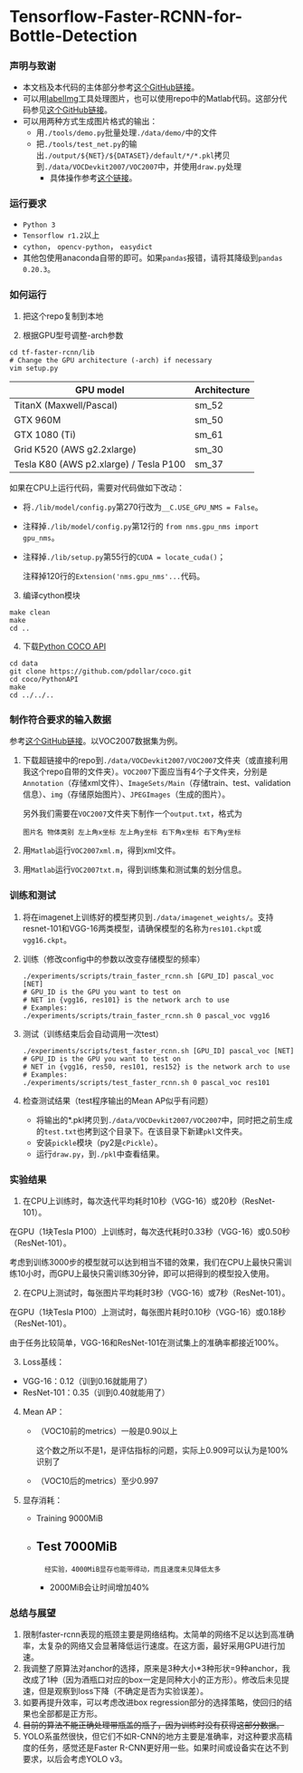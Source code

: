 # Tensorflow-Faster-RCNN-for-Bottle-Detection
### 声明与致谢

  - 本文档及本代码的主体部分参考[这个GitHub链接](https://github.com/endernewton/tf-faster-rcnn)。
  - 可以用[labelImg](https://github.com/tzutalin/labelImg )工具处理图片，也可以使用repo中的Matlab代码。这部分代码参见[这个GitHub链接](https://github.com/ruyiweicas/Creat_FRCNN_DataSet)。
  - 可以用两种方式生成图片格式的输出：
	  - 用`./tools/demo.py`批量处理`./data/demo/`中的文件
	  - 把`./tools/test_net.py`的输出`./output/${NET}/${DATASET}/default/*/*.pkl`拷贝到`./data/VOCDevkit2007/VOC2007`中，并使用`draw.py`处理
		  - 具体操作参考[这个链接](https://blog.csdn.net/majinlei121/article/details/78903537)。

### 运行要求

- `Python 3`
- `Tensorflow r1.2`以上
- `cython`， `opencv-python`， `easydict`
- 其他包使用anaconda自带的即可。如果`pandas`报错，请将其降级到`pandas 0.20.3`。

### 如何运行
1. 把这个repo复制到本地

2. 根据GPU型号调整-arch参数
  ```Shell
  cd tf-faster-rcnn/lib
  # Change the GPU architecture (-arch) if necessary
  vim setup.py
  ```

  | GPU model  | Architecture |
  | ------------- | ------------- |
  | TitanX (Maxwell/Pascal) | sm_52 |
  | GTX 960M | sm_50 |
  | GTX 1080 (Ti) | sm_61 |
  | Grid K520 (AWS g2.2xlarge) | sm_30 |
  | Tesla K80 (AWS p2.xlarge) / Tesla P100 | sm_37 |

  如果在CPU上运行代码，需要对代码做如下改动：

  - 将`./lib/model/config.py`第270行改为`__C.USE_GPU_NMS = False`。

  - 注释掉`./lib/model/config.py`第12行的 `from nms.gpu_nms import gpu_nms`。

  - 注释掉`./lib/setup.py`第55行的`CUDA = locate_cuda()`；

  	注释掉120行的`Extension('nms.gpu_nms'...`代码。

3. 编译cython模块

  ```Shell
  make clean
  make
  cd ..
  ```

4. 下载[Python COCO API](https://github.com/pdollar/coco)
  ```Shell
  cd data
  git clone https://github.com/pdollar/coco.git
  cd coco/PythonAPI
  make
  cd ../../..
  ```

### 制作符合要求的输入数据

参考[这个GitHub链接](https://github.com/ruyiweicas/Creat_FRCNN_DataSet)。以VOC2007数据集为例。

1. 下载超链接中的repo到`./data/VOCDevkit2007/VOC2007`文件夹（或直接利用我这个repo自带的文件夹）。`VOC2007`下面应当有4个子文件夹，分别是`Annotation`（存储xml文件）、`ImageSets/Main`（存储train、test、validation信息）、`img`（存储原始图片）、`JPEGImages`（生成的图片）。

	另外我们需要在`VOC2007`文件夹下制作一个`output.txt`，格式为

	```
	图片名 物体类别 左上角x坐标 左上角y坐标 右下角x坐标 右下角y坐标
	```

2. 用`Matlab`运行`VOC2007xml.m`，得到xml文件。

3. 用`Matlab`运行`VOC2007txt.m`，得到训练集和测试集的划分信息。

### 训练和测试

1. 将在imagenet上训练好的模型拷贝到`./data/imagenet_weights/`。支持resnet-101和VGG-16两类模型，请确保模型的名称为`res101.ckpt`或`vgg16.ckpt`。

2. 训练（修改config中的参数以改变存储模型的频率）

   ```Shell
   ./experiments/scripts/train_faster_rcnn.sh [GPU_ID] pascal_voc [NET]
   # GPU_ID is the GPU you want to test on
   # NET in {vgg16, res101} is the network arch to use
   # Examples:
   ./experiments/scripts/train_faster_rcnn.sh 0 pascal_voc vgg16
   ```

3. 测试（训练结束后会自动调用一次test）
      ```Shell
      ./experiments/scripts/test_faster_rcnn.sh [GPU_ID] pascal_voc [NET]
      # GPU_ID is the GPU you want to test on
      # NET in {vgg16, res50, res101, res152} is the network arch to use
      # Examples:
      ./experiments/scripts/test_faster_rcnn.sh 0 pascal_voc res101
      ```

4. 检查测试结果（test程序输出的Mean AP似乎有问题）

   - 将输出的*.pkl拷贝到`./data/VOCDevkit2007/VOC2007`中，同时把之前生成的`test.txt`也拷到这个目录下。在该目录下新建`pkl`文件夹。
   - 安装`pickle`模块（py2是`cPickle`）。
   - 运行`draw.py`，到`./pkl`中查看结果。

### 实验结果

1. 在CPU上训练时，每次迭代平均耗时10秒（VGG-16）或20秒（ResNet-101）。

  在GPU（1块Tesla P100）上训练时，每次迭代耗时0.33秒（VGG-16）或0.50秒（ResNet-101）。

  考虑到训练3000步的模型就可以达到相当不错的效果，我们在CPU上最快只需训练10小时，而GPU上最快只需训练30分钟，即可以把得到的模型投入使用。

2. 在CPU上测试时，每张图片平均耗时3秒（VGG-16）或7秒（ResNet-101）。

  在GPU（1块Tesla P100）上测试时，每张图片耗时0.10秒（VGG-16）或0.18秒（ResNet-101）。

  由于任务比较简单，VGG-16和ResNet-101在测试集上的准确率都接近100%。

3. Loss基线：

  - VGG-16：0.12（训到0.16就能用了）
  - ResNet-101：0.35（训到0.40就能用了）

4. Mean AP：

	- 
		（VOC10前的metrics）一般是0.90以上
		
		​	这个数之所以不是1，是评估指标的问题，实际上0.909可以认为是100%识别了
	
	- （VOC10后的metrics）至少0.997

5. 显存消耗：

	- Training 9000MiB
	- Test 7000MiB
		- 
			经实验，4000MiB显存也能带得动，而且速度未见降低太多
		- 2000MiB会让时间增加40%

### 总结与展望

1. 限制faster-rcnn表现的瓶颈主要是网络结构。太简单的网络不足以达到高准确率，太复杂的网络又会显著降低运行速度。在这方面，最好采用GPU进行加速。
2. 我调整了原算法对anchor的选择，原来是3种大小*3种形状=9种anchor，我改成了1种（因为酒瓶口对应的box一定是同种大小的正方形）。修改后未见提速，但是观察到loss下降（不确定是否为实验误差）。
3. 如要再提升效率，可以考虑改进box regression部分的选择策略，使回归的结果也全部都是正方形。
4. ~~目前的算法不能正确处理带瓶盖的瓶子，因为训练时没有获得这部分数据。~~
5. YOLO系虽然很快，但它们不如R-CNN的地方主要是准确率，对这种要求高精度的任务，感觉还是Faster R-CNN更好用一些。如果时间或设备实在达不到要求，以后会考虑YOLO v3。
